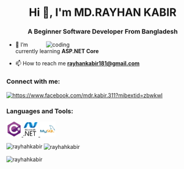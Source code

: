 <h1 align="center">Hi 👋, I'm MD.RAYHAN KABIR</h1>
<h3 align="center">A Beginner Software Developer From Bangladesh</h3>

<img align="right" alt="coding" width="400" src="https://user-images.githubusercontent.com/55389276/140866485-8fb1c876-9a8f-4d6a-98dc-08c4981eaf70.gif">

- 🌱 I’m currently learning **ASP.NET Core**

- 📫 How to reach me **rayhankabir181@gmail.com**

<h3 align="left">Connect with me:</h3>
<p align="left">
<a href="https://fb.com/https://www.facebook.com/mdr.kabir.311?mibextid=zbwkwl" target="blank"><img align="center" src="https://raw.githubusercontent.com/rahuldkjain/github-profile-readme-generator/master/src/images/icons/Social/facebook.svg" alt="https://www.facebook.com/mdr.kabir.311?mibextid=zbwkwl" height="30" width="40" /></a>
</p>

<h3 align="left">Languages and Tools:</h3>
<p align="left"> <a href="https://www.w3schools.com/cs/" target="_blank" rel="noreferrer"> <img src="https://raw.githubusercontent.com/devicons/devicon/master/icons/csharp/csharp-original.svg" alt="csharp" width="40" height="40"/> </a> <a href="https://dotnet.microsoft.com/" target="_blank" rel="noreferrer"> <img src="https://raw.githubusercontent.com/devicons/devicon/master/icons/dot-net/dot-net-original-wordmark.svg" alt="dotnet" width="40" height="40"/> </a> <a href="https://www.mysql.com/" target="_blank" rel="noreferrer"> <img src="https://raw.githubusercontent.com/devicons/devicon/master/icons/mysql/mysql-original-wordmark.svg" alt="mysql" width="40" height="40"/> </a> </p>

<p><img align="left" src="https://github-readme-stats.vercel.app/api/top-langs?username=rayhahkabir&show_icons=true&locale=en&layout=compact" alt="rayhahkabir" /></p>

<p>&nbsp;<img align="center" src="https://github-readme-stats.vercel.app/api?username=rayhahkabir&show_icons=true&locale=en" alt="rayhahkabir" /></p>

<p><img align="center" src="https://github-readme-streak-stats.herokuapp.com/?user=rayhahkabir&" alt="rayhahkabir" /></p>
